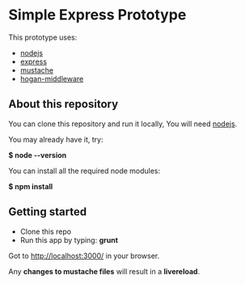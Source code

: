 Simple Express Prototype
========================

This prototype uses:

* [nodejs](http://nodejs.org/)
* [express](http://expressjs.com/)
* [mustache](http://mustache.github.io/)
* [hogan-middleware](https://www.npmjs.org/package/hogan-middleware/)


About this repository
---------------------

You can clone this repository and run it locally,
You will need [nodejs](http://nodejs.org/).

You may already have it, try:

**$ node --version**

You can install all the required node modules:

**$ npm install**


Getting started
---------------

* Clone this repo
* Run this app by typing: **grunt**

Got to [http://localhost:3000/](http://localhost:3000/) in your browser.

Any **changes to mustache files** will result in a **livereload**.